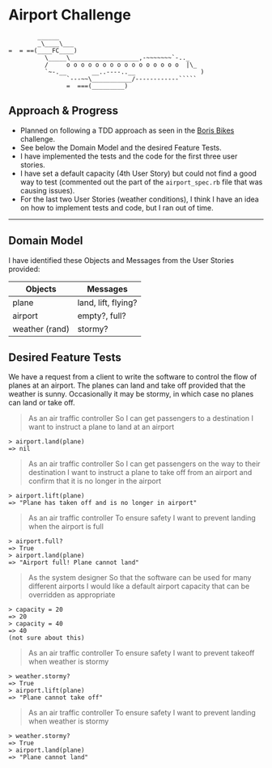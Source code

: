 Airport Challenge
=================

```
        ______
        _\____\___
=  = ==(____FC____)
          \_____\___________________,-~~~~~~~`-.._
          /     o o o o o o o o o o o o o o o o  |\_
          `~-.__       __..----..__                  )
                `---~~\___________/------------`````
                =  ===(_________)

```

Approach & Progress
---------

* Planned on following a TDD approach as seen in the [Boris Bikes](https://github.com/makersacademy/course/blob/main/boris_bikes/0_challenge_map.md) challenge.
* See below the Domain Model and the desired Feature Tests.
* I have implemented the tests and the code for the first three user stories.
* I have set a default capacity (4th User Story) but could not find a good way to test (commented out the part of the `airport_spec.rb` file that was causing issues).
* For the last two User Stories (weather conditions), I think I have an idea on how to implement tests and code, but I ran out of time.

---

Domain Model
-------

I have identified these Objects and Messages from the User Stories provided:

Objects | Messages
--- | ---
plane | land, lift, flying?
airport | empty?, full?
weather (rand) | stormy?

Desired Feature Tests
-----

We have a request from a client to write the software to control the flow of planes at an airport. The planes can land and take off provided that the weather is sunny. Occasionally it may be stormy, in which case no planes can land or take off.

>As an air traffic controller
>So I can get passengers to a destination
>I want to instruct a plane to land at an airport

```
> airport.land(plane)
=> nil
```

>As an air traffic controller
>So I can get passengers on the way to their destination
>I want to instruct a plane to take off from an airport and confirm that it is no longer in the airport
```
> airport.lift(plane)
=> "Plane has taken off and is no longer in airport"
```

>As an air traffic controller
>To ensure safety
>I want to prevent landing when the airport is full
```
> airport.full?
=> True
> airport.land(plane)
=> "Airport full! Plane cannot land"
```

>As the system designer
>So that the software can be used for many different airports
>I would like a default airport capacity that can be overridden as appropriate
```
> capacity = 20
=> 20
> capacity = 40
=> 40
(not sure about this)
```

>As an air traffic controller
>To ensure safety
>I want to prevent takeoff when weather is stormy
```
> weather.stormy?
=> True
> airport.lift(plane)
=> "Plane cannot take off"
```

>As an air traffic controller
>To ensure safety
>I want to prevent landing when weather is stormy
```
> weather.stormy?
=> True
> airport.land(plane)
=> "Plane cannot land"
```
